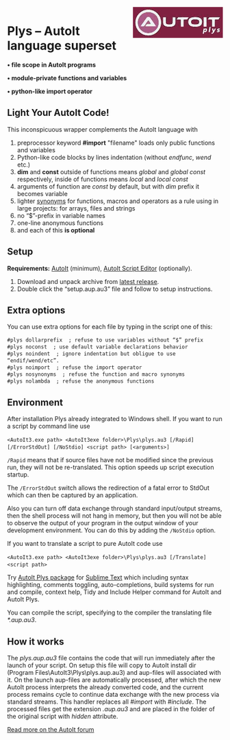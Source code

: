 ﻿<img alt="Plys logo" src="/help_translator/autoit_11_210x72.jpg" align="right" float="left">

# Plys – AutoIt language superset

<p><strong>• file scope in AutoIt programs</strong></p>

<p><strong>• module-private functions and variables</strong></p>

<p><strong>• python-like import operator</strong></p>

## Light Your AutoIt Code!

This inconspicuous wrapper complements the AutoIt language with

1. preprocessor keyword **#import** "filename" loads only public functions and variables
1. Python-like code blocks by lines indentation (without *endfunc*, *wend* etc.)
1. **dim** and **const** outside of functions means *global* and *global const* respectively, inside of functions means *local* and *local const*
1. arguments of function are *const* by default, but with *dim* prefix it becomes variable
1. lighter [synonyms](synonyms.md) for functions, macros and operators as a rule using in large projects: for arrays, files and strings
1. no “$”-prefix in variable names
1. one-line anonymous functions
1. and each of this **is optional**


## Setup

**Requirements:** [AutoIt](https://www.autoitscript.com/site/autoit/downloads/) (minimum), [AutoIt Script Editor](https://www.autoitscript.com/site/autoit-script-editor/downloads/) (optionally).


1. Download and unpack archive from [latest release](https://github.com/NSUSpray/Plys/releases/latest).
1. Double click the “setup.aup.au3” file and follow to setup instructions.


## Extra options

You can use extra options for each file by typing in the script one of this:

```autoit
#plys dollarprefix  ; refuse to use variables without “$” prefix
#plys noconst  ; use default variable declarations behavior
#plys noindent  ; ignore indentation but obligue to use “endif/wend/etc”.
#plys noimport  ; refuse the import operator
#plys nosynonyms  ; refuse the function and macro synonyms
#plys nolambda  ; refuse the anonymous functions
```


## Environment

After installation Plys already integrated to Windows shell. If you want to run a script by command line use

```<AutoIt3.exe path> <AutoIt3exe folder>\Plys\plys.au3 [/Rapid] [/ErrorStdOut] [/NoStdio] <script path> [<arguments>]```

`/Rapid` means that if source files have not be modified since the previous run, they will not be re-translated. This option speeds up script execution startup.

The `/ErrorStdOut` switch allows the redirection of a fatal error to StdOut which can then be captured by an application.

Also you can turn off data exchange through standard input/output streams, then the shell process will not hang in memory, but then you will not be able to observe the output of your program in the output window of your development environment. You can do this by adding the `/NoStdio` option.

If you want to translate a script to pure AutoIt code use

```<AutoIt3.exe path> <AutoIt3exe folder>\Plys\plys.au3 [/Translate] <script path>```

Try [AutoIt Plys package](https://github.com/NSUSpray/AutoItPlysSublime) for [Sublime Text](https://www.sublimetext.com/) which including syntax highlighting, comments toggling, auto-completions, build systems for run and compile, context help, Tidy and Include Helper command for AutoIt and AutoIt Plys.

You can compile the script, specifying to the compiler the translating file *\*.aup.au3*.


## How it works

The *plys.aup.au3* file contains the code that will run immediately after the launch of your script. On setup this file will copy to AutoIt install dir (Program Files\AutoIt3\Plys\plys.aup.au3) and aup-files will associated with it. On the launch aup-files are automatically processed, after which the new AutoIt process interprets the already converted code, and the current process remains cycle to continue data exchange with the new process via standard streams. This handler replaces all *#import* with *#include*. The processed files get the extension *.aup.au3* and are placed in the folder of the original script with *hidden* attribute.


[Read more on the AutoIt forum](https://www.autoitscript.com/forum/topic/198342)